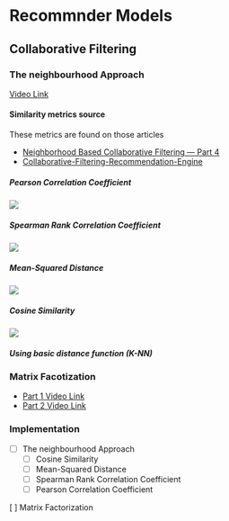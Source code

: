 # Recommnder Models

## Collaborative Filtering
### The neighbourhood Approach 
[Video Link](https://www.youtube.com/watch?v=pnX6a9L6Lng)

#### Similarity metrics source
These metrics are found on those articles
* [Neighborhood Based Collaborative Filtering — Part 4](https://medium.com/fnplus/neighbourhood-based-collaborative-filtering-4b7caedd2d11#:~:text=Neighborhood%20Based%20Collaborative%20Filtering%20leverages,done%20to%20items%20as%20well!) 
*  [Collaborative-Filtering-Recommendation-Engine](https://github.com/nirmal-krishnan/Collaborative-Filtering-Recommendation-Engine)

##### Pearson Correlation Coefficient
![](https://miro.medium.com/max/939/1*0ev2t7hU5HqldLa9Kt-DTA.jpeg)


##### Spearman Rank Correlation Coefficient
![](https://miro.medium.com/max/658/1*rhPDyVnVJbA18V1ZVyF_dg.jpeg)


##### Mean-Squared Distance
![](https://miro.medium.com/max/875/1*olTpJjX2LKXnGdnnxXCCwg.jpeg)


##### Cosine Similarity
![](https://miro.medium.com/max/851/1*Ed681tZoQVTDsoRqAxu_-Q.jpeg)

##### Using basic distance function (K-NN)

### Matrix Facotization 
* [Part 1 Video Link](https://www.youtube.com/watch?v=h-gEB2An8bo) 
* [Part 2 Video Link]()

### Implementation


* [ ] The neighbourhood Approach
	* [ ] Cosine Similarity
	* [ ] Mean-Squared Distance
	* [ ] Spearman Rank Correlation Coefficient
	* [ ] Pearson Correlation Coefficient
	
[ ] Matrix Factorization